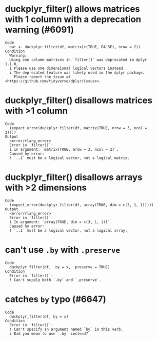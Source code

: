 # duckplyr_filter() allows matrices with 1 column with a deprecation warning (#6091)

    Code
      out <- duckplyr_filter(df, matrix(c(TRUE, FALSE), nrow = 2))
    Condition
      Warning:
      Using one column matrices in `filter()` was deprecated in dplyr 1.1.0.
      i Please use one dimensional logical vectors instead.
      i The deprecated feature was likely used in the dplyr package.
        Please report the issue at <https://github.com/tidyverse/dplyr/issues>.

# duckplyr_filter() disallows matrices with >1 column

    Code
      (expect_error(duckplyr_filter(df, matrix(TRUE, nrow = 3, ncol = 2))))
    Output
      <error/rlang_error>
      Error in `filter()`:
      i In argument: `matrix(TRUE, nrow = 3, ncol = 2)`.
      Caused by error:
      ! `..1` must be a logical vector, not a logical matrix.

# duckplyr_filter() disallows arrays with >2 dimensions

    Code
      (expect_error(duckplyr_filter(df, array(TRUE, dim = c(3, 1, 1)))))
    Output
      <error/rlang_error>
      Error in `filter()`:
      i In argument: `array(TRUE, dim = c(3, 1, 1))`.
      Caused by error:
      ! `..1` must be a logical vector, not a logical array.

# can't use `.by` with `.preserve`

    Code
      duckplyr_filter(df, .by = x, .preserve = TRUE)
    Condition
      Error in `filter()`:
      ! Can't supply both `.by` and `.preserve`.

# catches `by` typo (#6647)

    Code
      duckplyr_filter(df, by = x)
    Condition
      Error in `filter()`:
      ! Can't specify an argument named `by` in this verb.
      i Did you mean to use `.by` instead?


